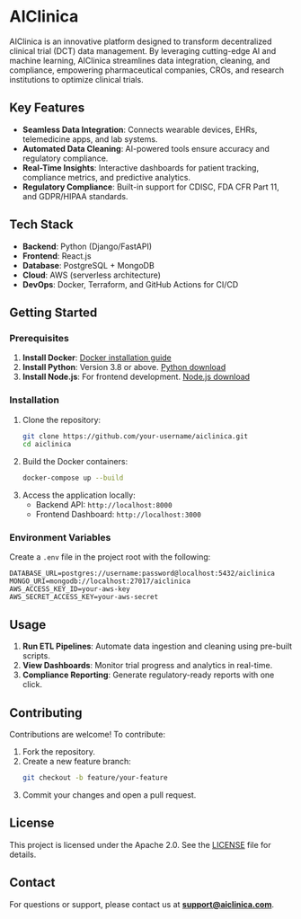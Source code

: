 # AIClinica

AIClinica is an innovative platform designed to transform decentralized clinical trial (DCT) data management. By leveraging cutting-edge AI and machine learning, AIClinica streamlines data integration, cleaning, and compliance, empowering pharmaceutical companies, CROs, and research institutions to optimize clinical trials.

## Key Features
- **Seamless Data Integration**: Connects wearable devices, EHRs, telemedicine apps, and lab systems.
- **Automated Data Cleaning**: AI-powered tools ensure accuracy and regulatory compliance.
- **Real-Time Insights**: Interactive dashboards for patient tracking, compliance metrics, and predictive analytics.
- **Regulatory Compliance**: Built-in support for CDISC, FDA CFR Part 11, and GDPR/HIPAA standards.

## Tech Stack
- **Backend**: Python (Django/FastAPI)
- **Frontend**: React.js
- **Database**: PostgreSQL + MongoDB
- **Cloud**: AWS (serverless architecture)
- **DevOps**: Docker, Terraform, and GitHub Actions for CI/CD

## Getting Started
### Prerequisites
1. **Install Docker**: [Docker installation guide](https://docs.docker.com/get-docker/)
2. **Install Python**: Version 3.8 or above. [Python download](https://www.python.org/downloads/)
3. **Install Node.js**: For frontend development. [Node.js download](https://nodejs.org/)

### Installation
1. Clone the repository:
   ```bash
   git clone https://github.com/your-username/aiclinica.git
   cd aiclinica
   ```
2. Build the Docker containers:
   ```bash
   docker-compose up --build
   ```
3. Access the application locally:
   - Backend API: `http://localhost:8000`
   - Frontend Dashboard: `http://localhost:3000`

### Environment Variables
Create a `.env` file in the project root with the following:
```
DATABASE_URL=postgres://username:password@localhost:5432/aiclinica
MONGO_URI=mongodb://localhost:27017/aiclinica
AWS_ACCESS_KEY_ID=your-aws-key
AWS_SECRET_ACCESS_KEY=your-aws-secret
```

## Usage
1. **Run ETL Pipelines**: Automate data ingestion and cleaning using pre-built scripts.
2. **View Dashboards**: Monitor trial progress and analytics in real-time.
3. **Compliance Reporting**: Generate regulatory-ready reports with one click.

## Contributing
Contributions are welcome! To contribute:
1. Fork the repository.
2. Create a new feature branch:
   ```bash
   git checkout -b feature/your-feature
   ```
3. Commit your changes and open a pull request.

## License
This project is licensed under the Apache 2.0. See the [LICENSE](./LICENSE) file for details.

## Contact
For questions or support, please contact us at **support@aiclinica.com**.
